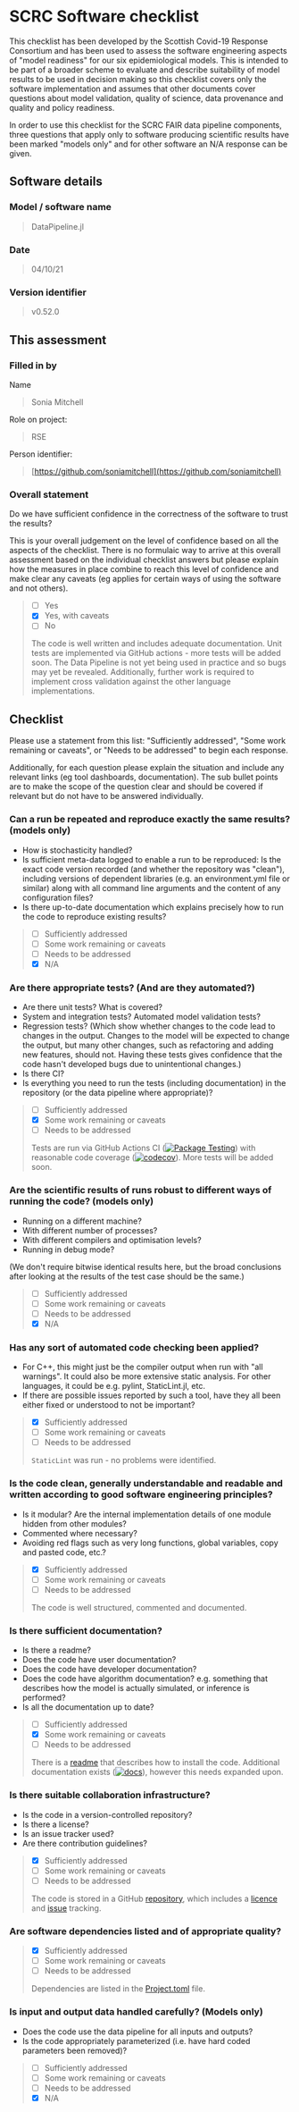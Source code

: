 # SCRC Software checklist

This checklist has been developed by the Scottish Covid-19 Response Consortium and has been used to assess the software engineering aspects of "model readiness" for our
six epidemiological models. This is intended to be part of a broader scheme to evaluate and describe suitability of model results to be used in decision making so
this checklist covers only the software implementation and assumes that other documents cover questions about model validation, quality of science,
data provenance and quality and policy readiness.

In order to use this checklist for the SCRC FAIR data pipeline components, three questions that apply only to software producing scientific results have been marked "models only" and for other software an N/A response can be given.

## Software details

### Model / software name

> DataPipeline.jl

### Date

> 04/10/21

### Version identifier

> v0.52.0

## This assessment

### Filled in by

Name

> Sonia Mitchell

Role on project:

> RSE

Person identifier:

> [https://github.com/soniamitchell](https://github.com/soniamitchell)

### Overall statement

Do we have sufficient confidence in the correctness of the software to trust the results?

This is your overall judgement on the level of confidence based on all the aspects of the checklist. There is no formulaic way to arrive at this overall assessment based on the individual checklist answers but please explain how the measures in place combine to reach this level of confidence and make clear any caveats (eg applies for certain ways of using the software and not others).

> - [ ] Yes
> - [x] Yes, with caveats
> - [ ] No
>
> The code is well written and includes adequate documentation. Unit tests are implemented
> via GitHub actions - more tests will be added soon. The Data Pipeline is not yet being
> used in practice and so bugs may yet be revealed. Additionally, further work is required
> to implement cross validation against the other language implementations.

## Checklist

Please use a statement from this list: "Sufficiently addressed", "Some work remaining or caveats", or "Needs to be addressed" to begin each response.

Additionally, for each question please explain the situation and include any relevant links (eg tool dashboards, documentation). The sub bullet points are to make the scope of the question clear and should be covered if relevant but do not have to be answered individually.

### Can a run be repeated and reproduce exactly the same results? (models only)

- How is stochasticity handled?
- Is sufficient meta-data logged to enable a run to be reproduced: Is the exact code version recorded (and whether the repository was "clean"), including versions of dependent libraries (e.g. an environment.yml file or similar) along with all command line arguments and the content of any configuration files?
- Is there up-to-date documentation which explains precisely how to run the code to reproduce existing results?

> - [ ] Sufficiently addressed
> - [ ] Some work remaining or caveats
> - [ ] Needs to be addressed
> - [x] N/A

### Are there appropriate tests?  (And are they automated?)

- Are there unit tests? What is covered?
- System and integration tests?  Automated model validation tests?
- Regression tests? (Which show whether changes to the code lead to changes in the output. Changes to the model will be expected to change the output, but many other changes, such as refactoring and adding new features, should not. Having these tests gives confidence that the code hasn't developed bugs due to unintentional changes.)
- Is there CI?
- Is everything you need to run the tests (including documentation) in the repository (or the data pipeline where appropriate)?

> - [ ] Sufficiently addressed
> - [x] Some work remaining or caveats
> - [ ] Needs to be addressed
>
> Tests are run via GitHub Actions CI ([![Package Testing][testing-img]][testing-url]) with
> reasonable code coverage ([![codecov][codecov-badge]][codecov-url]). More tests will be
> added soon.

### Are the scientific results of runs robust to different ways of running the code? (models only)

- Running on a different machine?
- With different number of processes?
- With different compilers and optimisation levels?
- Running in debug mode?

(We don't require bitwise identical results here, but the broad conclusions after looking at the results of the test case should be the same.)

> - [ ] Sufficiently addressed
> - [ ] Some work remaining or caveats
> - [ ] Needs to be addressed
> - [x] N/A

### Has any sort of automated code checking been applied?

- For C++, this might just be the compiler output when run with "all warnings". It could also be more extensive static analysis. For other languages, it could be e.g. pylint, StaticLint.jl, etc.
- If there are possible issues reported by such a tool, have they all been either fixed or understood to not be important?

> - [x] Sufficiently addressed
> - [ ] Some work remaining or caveats
> - [ ] Needs to be addressed
>
> `StaticLint` was run - no problems were identified.

### Is the code clean, generally understandable and readable and written according to good software engineering principles?

- Is it modular?  Are the internal implementation details of one module hidden from other modules?
- Commented where necessary?
- Avoiding red flags such as very long functions, global variables, copy and pasted code, etc.?

> - [x] Sufficiently addressed
> - [ ] Some work remaining or caveats
> - [ ] Needs to be addressed
>
> The code is well structured, commented and documented.

### Is there sufficient documentation?

- Is there a readme?
- Does the code have user documentation?
- Does the code have developer documentation?
- Does the code have algorithm documentation? e.g. something that describes how the model is actually simulated, or inference is performed?
- Is all the documentation up to date?

> - [ ] Sufficiently addressed
> - [x] Some work remaining or caveats
> - [ ] Needs to be addressed
>
> There is a [readme][DataPipeline] that describes how to install the code. Additional
> documentation exists ([![docs][docs-badge]][docs-url]), however this needs expanded upon.

### Is there suitable collaboration infrastructure?

- Is the code in a version-controlled repository?
- Is there a license?
- Is an issue tracker used?
- Are there contribution guidelines?

> - [x] Sufficiently addressed
> - [ ] Some work remaining or caveats
> - [ ] Needs to be addressed
>
> The code is stored in a GitHub [repository][DataPipeline], which includes a
> [licence][licence] and [issue][issues] tracking.

### Are software dependencies listed and of appropriate quality?

> - [x] Sufficiently addressed
> - [ ] Some work remaining or caveats
> - [ ] Needs to be addressed
>
> Dependencies are listed in the [Project.toml][dependencies] file.

### Is input and output data handled carefully? (Models only)

- Does the code use the data pipeline for all inputs and outputs?
- Is the code appropriately parameterized (i.e. have hard coded parameters been removed)?

> - [ ] Sufficiently addressed
> - [ ] Some work remaining or caveats
> - [ ] Needs to be addressed
> - [x] N/A

[testing-img]: https://github.com/FAIRDataPipeline/DataPipeline.jl/actions/workflows/testing.yaml/badge.svg
[testing-url]: https://github.com/FAIRDataPipeline/DataPipeline.jl/actions/workflows/testing.yaml
[codecov-badge]: https://codecov.io/gh/FAIRDataPipeline/DataPipeline.jl/branch/main/graph/badge.svg?token=3toeFS7C7I
[codecov-url]: https://codecov.io/gh/FAIRDataPipeline/DataPipeline.jl
[DataPipeline]: https://github.com/FAIRDataPipeline/DataPipeline.jl
[docs-badge]: https://img.shields.io/badge/docs-stable-blue.svg
[docs-url]: https://www.fairdatapipeline.org/DataPipeline.jl/stable/
[licence]: https://github.com/FAIRDataPipeline/DataPipeline.jl/blob/main/LICENSE.md
[issues]: https://github.com/FAIRDataPipeline/DataPipeline.jl/issues
[dependencies]: https://github.com/FAIRDataPipeline/DataPipeline.jl/blob/main/Project.toml